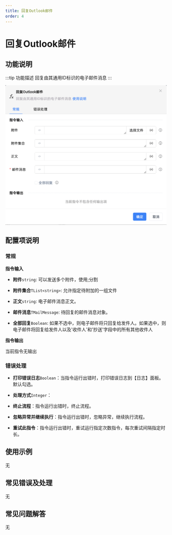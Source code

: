 ```yaml
---
title: 回复Outlook邮件
order: 4
---
```


# 回复Outlook邮件

## 功能说明

:::tip 功能描述
回复由其通用ID标识的电子邮件消息
:::

![回复Outlook邮件](../../../../assets/回复Outlook邮件_command.png)

## 配置项说明

### 常规

**指令输入**

- **附件**`string`: 可以发送多个附件，使用;分割

- **附件集合**`TList<string>`: 允许指定待附加的一组文件

- **正文**`string`: 电子邮件消息正文。

- **邮件消息**`TMailMessage`: 待回复的邮件消息对象。

- **全部回复**`Boolean`: 如果不选中，则电子邮件将只回复给发件人。如果选中，则电子邮件将回复给发件人以及'收件人'和'抄送'字段中的所有其他收件人


**指令输出**

当前指令无输出

### 错误处理

- **打印错误日志**`Boolean`：当指令运行出错时，打印错误日志到【日志】面板。默认勾选。

- **处理方式**`Integer`：

 - **终止流程**：指令运行出错时，终止流程。

 - **忽略异常并继续执行**：指令运行出错时，忽略异常，继续执行流程。

 - **重试此指令**：指令运行出错时，重试运行指定次数指令，每次重试间隔指定时长。

## 使用示例
无

## 常见错误及处理

无

## 常见问题解答

无

